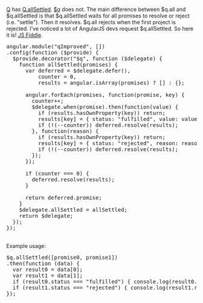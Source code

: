 <a href="https://github.com/kriskowal/q">Q</a> has <a href="https://github.com/kriskowal/q/wiki/API-Reference#promiseallsettled">Q.allSettled</a>.  <a href="https://docs.angularjs.org/api/ng/service/$q">$q</a> does not.  The main difference between $q.all and $q.allSettled is that $q.allSettled waits for all promises to resolve or reject (i.e. "settle").  Then it resolves.  $q.all rejects when the first project is rejected.  I've noticed a lot of AngularJS devs request $q.allSettled.  So here it is!  <a href="http://jsfiddle.net/0sr65m7t/">JS Fiddle</a>.

<!--more-->
<pre>
angular.module("qImproved", [])
.config(function ($provide) {
  $provide.decorator("$q", function ($delegate) {
    function allSettled(promises) {
      var deferred = $delegate.defer(),
          counter = 0,
          results = angular.isArray(promises) ? [] : {};

      angular.forEach(promises, function(promise, key) {
        counter++;
        $delegate.when(promise).then(function(value) {
          if (results.hasOwnProperty(key)) return;
          results[key] = { status: "fulfilled", value: value };
          if (!(--counter)) deferred.resolve(results);
        }, function(reason) {
          if (results.hasOwnProperty(key)) return;
          results[key] = { status: "rejected", reason: reason };
          if (!(--counter)) deferred.resolve(results);
        });
      });

      if (counter === 0) {
        deferred.resolve(results);
      }

      return deferred.promise;
    }
    $delegate.allSettled = allSettled;
    return $delegate;
  });
});
</pre>
<br/>
Example usage:
<pre>
$q.allSettled([promise0, promise1])
.then(function (data) {
  var result0 = data[0];
  var result1 = data[1];
  if (result0.status === "fulfilled") { console.log(result0.value); }
  if (result1.status === "rejected") { console.log(result1.reason); }
});
</pre>